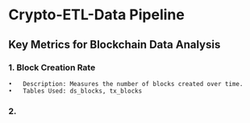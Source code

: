 # Crypto-ETL-Data Pipeline 

## Key Metrics for Blockchain Data Analysis
### 1.	Block Creation Rate
	•	Description: Measures the number of blocks created over time.
	•	Tables Used: ds_blocks, tx_blocks

### 2.	